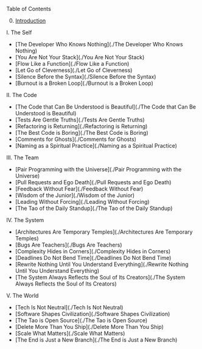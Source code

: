 Table of Contents

0. [Introduction](./0-introduction.md)

I. The Self

- [The Developer Who Knows Nothing](./The Developer Who Knows Nothing)
- [You Are Not Your Stack](./You Are Not Your Stack)
- [Flow Like a Function](./Flow Like a Function)
- [Let Go of Cleverness](./Let Go of Cleverness)
- [Silence Before the Syntax](./Silence Before the Syntax)
- [Burnout is a Broken Loop](./Burnout is a Broken Loop)

II. The Code

- [The Code that Can Be Understood is Beautiful](./The Code that Can Be Understood is Beautiful)
- [Tests Are Gentle Truths](./Tests Are Gentle Truths)
- [Refactoring is Returning](./Refactoring is Returning)
- [The Best Code is Boring](./The Best Code is Boring)
- [Comments for Ghosts](./Comments for Ghosts)
- [Naming as a Spiritual Practice](./Naming as a Spiritual Practice)

III. The Team

- [Pair Programming with the Universe](./Pair Programming with the Universe)
- [Pull Requests and Ego Death](./Pull Requests and Ego Death)
- [Feedback Without Fear](./Feedback Without Fear)
- [Wisdom of the Junior](./Wisdom of the Junior)
- [Leading Without Forcing](./Leading Without Forcing)
- [The Tao of the Daily Standup](./The Tao of the Daily Standup)

IV. The System

- [Architectures Are Temporary Temples](./Architectures Are Temporary Temples)
- [Bugs Are Teachers](./Bugs Are Teachers)
- [Complexity Hides in Corners](./Complexity Hides in Corners)
- [Deadlines Do Not Bend Time](./Deadlines Do Not Bend Time)
- [Rewrite Nothing Until You Understand Everything](./Rewrite Nothing Until You Understand Everything)
- [The System Always Reflects the Soul of Its Creators](./The System Always Reflects the Soul of Its Creators)

V. The World

- [Tech Is Not Neutral](./Tech Is Not Neutral)
- [Software Shapes Civilization](./Software Shapes Civilization)
- [The Tao is Open Source](./The Tao is Open Source)
- [Delete More Than You Ship](./Delete More Than You Ship)
- [Scale What Matters](./Scale What Matters)
- [The End is Just a New Branch](./The End is Just a New Branch)
